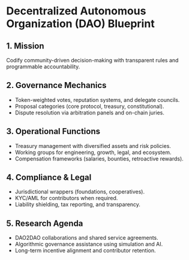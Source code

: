 # Decentralized Autonomous Organization (DAO) Blueprint

## 1. Mission
Codify community-driven decision-making with transparent rules and programmable accountability.

## 2. Governance Mechanics
- Token-weighted votes, reputation systems, and delegate councils.
- Proposal categories (core protocol, treasury, constitutional).
- Dispute resolution via arbitration panels and on-chain juries.

## 3. Operational Functions
- Treasury management with diversified assets and risk policies.
- Working groups for engineering, growth, legal, and ecosystem.
- Compensation frameworks (salaries, bounties, retroactive rewards).

## 4. Compliance & Legal
- Jurisdictional wrappers (foundations, cooperatives).
- KYC/AML for contributors when required.
- Liability shielding, tax reporting, and transparency.

## 5. Research Agenda
- DAO2DAO collaborations and shared service agreements.
- Algorithmic governance assistance using simulation and AI.
- Long-term incentive alignment and contributor retention.
